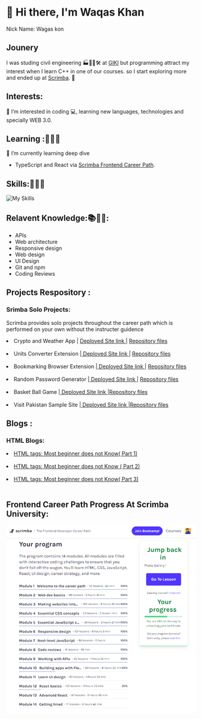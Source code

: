 # 👋 Hi there, I'm Waqas Khan 
Nick Name: Wagas kon
## Jounery
I was studing civil engineering 🏭👨‍🔧🛠 at [GIKI](https://giki.edu.pk/) but programming attract my interest when I learn C++ in one of our courses. so I start exploring more and ended up at [Scrimba](scrimba.com). 🔀

## Interests:
👀 I’m interested in coding :computer:, learning new languages, technologies and specially WEB 3.0.

## Learning :🧑🏻‍💻
🌱 I’m currently learning deep dive 
- TypeScript and React via [Scrimba Frontend Career Path](https://scrimba.com/learn/frontend).  
<!-- - Solidity, NFT Smart Contract, Dapp, Web 3.0 and MetaVerse from [@MoralisWeb3](https://docs.moralis.io/introduction/readme) and [@alchemyplatform](https://docs.alchemy.com/alchemy/road-to-web3/welcome-to-the-road-to-web3). -->

## Skills:🎯💪🤸

![My Skills](https://skillicons.dev/icons?i=html,css,figma,js,typescript,react)

<!-- - HTML5
- CSS3
- Figma 
- JavaScript + ES6
- TypeScript
- React Js -->

## Relavent Knowledge:📚🧠💡: 
- APIs
- Web architecture
- Responsive design
- Web design
- UI Design
- Git and npm
- Coding Reviews


## Projects Respository : 
<!-- <details>
    <summary>Frontend Scrimba Solo Projects:</summary> -->
  ### Srimba Solo Projects:
  <p> Scrimba provides solo projects throughout the career path which is performed on your own without the instructer guidence</p>
  <nav class="list" >
  <li>Crypto and Weather App | <a href='https://wagaskon.github.io/Crypto-and-Weather-App-as-Extension/'  target=”_blank”>  Deployed Site link </a> | <a href='https://github.com/wagaskon/Crypto-and-Weather-App-as-Extension' target=”_blank”> Repository files</a></li><br>

  <nav class="list" >
  <li>Units Converter Extension |<a href='https://wagaskon.github.io/Unit-Converter-Extension/'  target=”_blank”>  Deployed Site link </a> | <a href='https://github.com/wagaskon/Unit-Converter-Externsion' target=”_blank”>Repository files</a></li><br>

  <li>Bookmarking Browser Extension |<a href='https://wagaskon.github.io/Bookmarking-BrowserExtension/'  target=”_blank”>  Deployed Site link </a> | <a href='https://github.com/wagaskon/Browser-Extension' target=”_blank”>Repository files</a></li><br>

  <li>Random Password Generator |<a href='https://wagaskon.github.io/Random-Password-Generator/'  target=”_blank”>  Deployed Site link </a> | <a href='https://github.com/wagaskon/Random-Password-Generator' target=”_blank”>Repository files</a></li><br>

  <li>Basket Ball Game |<a href='https://wagaskon.github.io/Basket-Ball-Game/'  target=”_blank”>  Deployed Site link </a> |<a  href='https://github.com/wagaskon/Basket-Ball-Game' target=”_blank”>Repository files</a></li><br>


  <li>Visit Pakistan Sample Site |<a href='https://wagaskon.github.io/Visit-Pakistan/'  target=”_blank”>  Deployed Site link </a> |<a  href='https://github.com/wagaskon/Visit-Pakistan' target=”_blank”>Repository files</a><br>
  
  
  <!-- </nav>        
</details> -->

## Blogs : 

<!-- <details>
    <summary>HTML Blogs at DEV</summary> -->
<!-- <p>DEV.to is a community of software developers getting together to help one another out. The software industry relies on collaboration and networked learning.</p> -->
 ### HTML Blogs:        
<nav>
<li><a  href='https://dev.to/waqaskhan/html-tags-abbrmapareaaside-oa5'>HTML tags: Most beginner does not Know( Part 1)</a></li><br>
<li><a  href='https://dev.to/waqaskhan/html-audio-explained-3jbd'>HTML tags: Most beginner does not Know ( Part 2)</a></li><br>
<li><a  href='https://dev.to/waqaskhan/html-tags-most-beginner-does-not-know-part-3-44ae'>HTML tags: Most beginner does not Know( Part 3)</a></li><br>
 

## Frontend Career Path Progress At Scrimba University: 
![Scrimba Progress](progress.png)

<!-- </nav>        
</details> -->


<!-- ## Cerificates and Awards

## Portfolio Link -->
